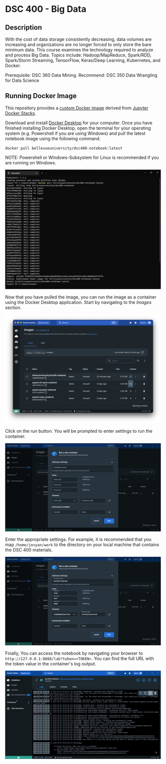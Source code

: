 # DSC 400 - Big Data

## Description

With the cost of data storage consistently decreasing, data volumes are increasing and organizations are no longer forced to only store the bare minimum data. This course examines the technology required to analyze and process Big Data. Topics include: Hadoop/MapReduce, Spark/RDD, Spark/Storm Streaming, TensorFlow, Keras/Deep Learning, Kubernetes, and Docker. 

Prerequisite: DSC 360 Data Mining. Recommend: DSC 350 Data Wrangling for Data Science

## Running Docker Image

This repository provides a [custom Docker image](https://hub.docker.com/repository/docker/bellevueuniversity/dsc400-notebook/) derived from [Jupyter Docker Stacks](https://jupyter-docker-stacks.readthedocs.io/en/latest/). 

Download and install [Docker Desktop](https://www.docker.com/products/docker-desktop/) for your computer. Once you have finished installing Docker Desktop, open the terminal for your operating system (e.g. Powershell if you are using Windows) and pull the latest notebook image using the following command.

```shell
docker pull bellevueuniversity/dsc400-notebook:latest
```

NOTE: Powershell or Windows-Subsystem for Linux is recommended if you are running on Windows. 

![Docker Pull](docs/img/docker-pull.png)

Now that you have pulled the image, you can run the image as a container using the Docker Desktop application. Start by navigating to the *Images* section. 

![Docker images section](docs/img/docker-images.png)

Click on the *run* button. You will be prompted to enter settings to run the container.

![Docker container settings](docs/img/run-container.png)

Enter the appropriate settings. For example, it is recommended that you map `/home/jovyan/work` to the directory on your local machine that contains the DSC 400 materials.

![Docker container settings](docs/img/run-container-with-settings.png)

Finally, You can access the notebook by navigating your browser to `http://127.0.0.1:8888/lab?token=<TOKEN>`. You can find the full URL with the token value in the container's log output.

![Running Notebook via Docker Desktop - Part 3](docs/img/desktop-log.png)
